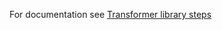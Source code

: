 For documentation
see [Transformer library steps](https://docs.interana.com/Guides/Reference/Transformer_Library_Steps_and_Examples)

